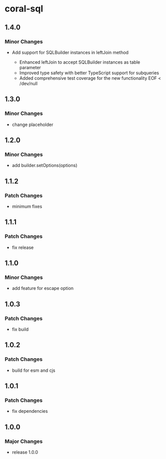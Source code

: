# coral-sql

## 1.4.0

### Minor Changes

- Add support for SQLBuilder instances in leftJoin method

  - Enhanced leftJoin to accept SQLBuilder instances as table parameter
  - Improved type safety with better TypeScript support for subqueries
  - Added comprehensive test coverage for the new functionality
    EOF < /dev/null

## 1.3.0

### Minor Changes

- change placeholder

## 1.2.0

### Minor Changes

- add builder.setOptions(options)

## 1.1.2

### Patch Changes

- minimum fixes

## 1.1.1

### Patch Changes

- fix release

## 1.1.0

### Minor Changes

- add feature for escape option

## 1.0.3

### Patch Changes

- fix build

## 1.0.2

### Patch Changes

- build for esm and cjs

## 1.0.1

### Patch Changes

- fix dependencies

## 1.0.0

### Major Changes

- release 1.0.0
